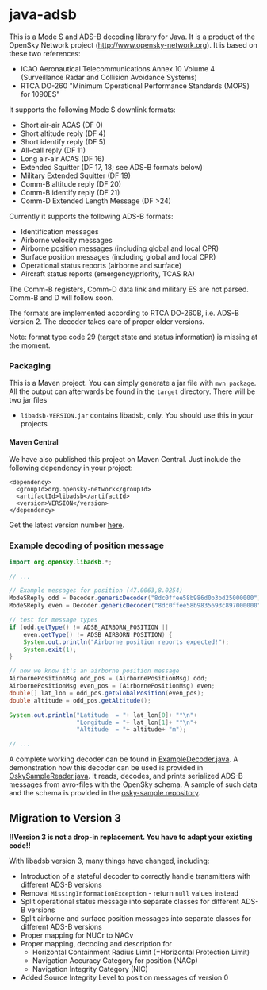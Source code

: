 java-adsb
=========

This is a Mode S and ADS-B decoding library for Java. It is a product of the OpenSky Network project (http://www.opensky-network.org). It is based on these two references:
* ICAO Aeronautical Telecommunications Annex 10 Volume 4 (Surveillance Radar and Collision Avoidance Systems)
* RTCA DO-260 "Minimum Operational Performance Standards (MOPS) for 1090ES"

It supports the following Mode S downlink formats:
* Short air-air ACAS (DF 0)
* Short altitude reply (DF 4)
* Short identify reply (DF 5)
* All-call reply (DF 11)
* Long air-air ACAS (DF 16)
* Extended Squitter (DF 17, 18; see ADS-B formats below)
* Military Extended Squitter (DF 19)
* Comm-B altitude reply (DF 20)
* Comm-B identify reply (DF 21)
* Comm-D Extended Length Message (DF >24)

Currently it supports the following ADS-B formats:
* Identification messages
* Airborne velocity messages
* Airborne position messages (including global and local CPR)
* Surface position messages (including global and local CPR)
* Operational status reports (airborne and surface)
* Aircraft status reports (emergency/priority, TCAS RA)

The Comm-B registers, Comm-D data link and military ES are not parsed. Comm-B and D will follow soon.

The formats are implemented according to RTCA DO-260B, i.e. ADS-B Version 2. The decoder takes care of proper older versions.

Note: format type code 29 (target state and status information) is missing at the moment.

### Packaging

This is a Maven project. You can simply generate a jar file with `mvn package`.
All the output can afterwards be found in the `target` directory. There will
be two jar files

* `libadsb-VERSION.jar` contains libadsb, only. You should use this in your projects

#### Maven Central

We have also published this project on Maven Central. Just include the following dependency in your project:

```
<dependency>
  <groupId>org.opensky-network</groupId>
  <artifactId>libadsb</artifactId>
  <version>VERSION</version>
</dependency>
```

Get the latest version number [here](https://mvnrepository.com/artifact/org.opensky-network/libadsb).

### Example decoding of position message
```java
import org.opensky.libadsb.*;

// ...

// Example messages for position (47.0063,8.0254)
ModeSReply odd = Decoder.genericDecoder("8dc0ffee58b986d0b3bd25000000");
ModeSReply even = Decoder.genericDecoder("8dc0ffee58b9835693c897000000");

// test for message types
if (odd.getType() != ADSB_AIRBORN_POSITION ||
    even.getType() != ADSB_AIRBORN_POSITION) {
    System.out.println("Airborne position reports expected!");
    System.exit(1);
}

// now we know it's an airborne position message
AirbornePositionMsg odd_pos = (AirbornePositionMsg) odd;
AirbornePositionMsg even_pos = (AirbornePositionMsg) even;
double[] lat_lon = odd_pos.getGlobalPosition(even_pos);
double altitude = odd_pos.getAltitude();

System.out.println("Latitude  = "+ lat_lon[0]+ "°\n"+
                   "Longitude = "+ lat_lon[1]+ "°\n"+
                   "Altitude  = "+ altitude+ "m");

// ...
```

A complete working decoder can be found in [ExampleDecoder.java](src/main/java/org/opensky/example/ExampleDecoder.java). A demonstration how this
decoder can be used is provided in [OskySampleReader.java](https://github.com/openskynetwork/osky-sample/blob/master/src/main/java/org/opensky/tools/OskySampleReader.java). It reads, decodes, and prints serialized
ADS-B messages from avro-files with the OpenSky schema. A sample of such data and the schema is provided in the
[osky-sample repository](https://github.com/openskynetwork/osky-sample).


## Migration to Version 3

**!!Version 3 is not a drop-in replacement. You have to adapt your existing code!!**

With libadsb version 3, many things have changed, including:
* Introduction of a stateful decoder to correctly handle transmitters with different ADS-B versions
* Removal `MissingInformationException` - return `null` values instead
* Split operational status message into separate classes for different ADS-B versions
* Split airborne and surface position messages into separate classes for different ADS-B versions
* Proper mapping for NUCr to NACv
* Proper mapping, decoding and description for
  * Horizontal Containment Radius Limit (=Horizontal Protection Limit)
  * Navigation Accuracy Category for position (NACp)
  * Navigation Integrity Category (NIC)
* Added Source Integrity Level to position messages of version 0
